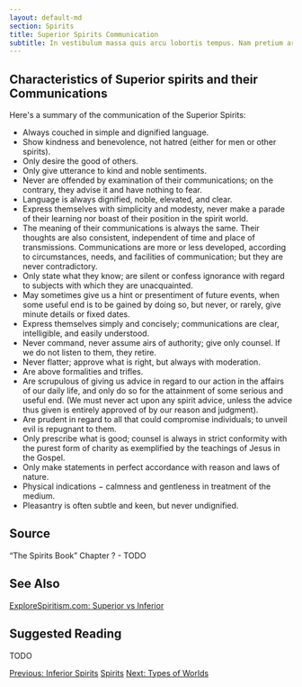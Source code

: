```yaml
---
layout: default-md
section: Spirits
title: Superior Spirits Communication
subtitle: In vestibulum massa quis arcu lobortis tempus. Nam pretium arcu in odio vulputate luctus.
---
```


## Characteristics of Superior spirits and their Communications
Here's a summary of the communication of the Superior Spirits:
* Always couched in simple and dignified language.
* Show kindness and benevolence, not hatred (either for men or other spirits).
* Only desire the good of others.
* Only give utterance to kind  and  noble sentiments.
* Never are offended by examination of their communications; on the contrary, they advise it and have nothing to fear.
* Language is always dignified, noble, elevated, and clear.
* Express themselves with simplicity and modesty, never make a parade of their learning nor boast of their position in the spirit world.
* The meaning of their communications is always the same. Their thoughts are also consistent, independent of time and place of transmissions.  Communications are more or less developed, according to circumstances, needs, and facilities of communication; but they are never contradictory.
* Only state what they know; are silent or confess ignorance with regard to subjects with which they are unacquainted.
* May sometimes give us a hint or presentiment of future events, when some useful end is to be gained by doing so, but never, or rarely, give minute details or fixed dates.
* Express themselves simply and concisely; communications are clear, intelligible, and easily understood.
*  Never command, never assume airs of authority; give only counsel. If we do not listen to them, they retire.
* Never flatter; approve what is right, but always with moderation.
* Are above formalities and trifles.
* Are scrupulous of giving us advice in regard to our action in the affairs of our daily life, and only do so for the attainment of some serious and useful end.  (We must never act upon any spirit advice, unless the advice thus given is entirely approved of by our reason and judgment).
* Are prudent in regard to all that could compromise individuals; to unveil evil is repugnant to them.
* Only prescribe what is good; counsel is always in strict conformity with the purest form of charity as exemplified by the teachings of Jesus in the Gospel.
* Only make statements in perfect accordance with reason and laws of nature.
* Physical indications − calmness and gentleness in treatment of the medium.
* Pleasantry is often subtle and keen, but never undignified.


## Source
“The Spirits Book” Chapter ? - TODO

## See Also
[ExploreSpiritism.com:  Superior vs Inferior](//www.explorespiritism.com/Science_Mediumship_Nature%20and%20ID_SupvsInf.htm)


## Suggested Reading
TODO



<a href="inferior-communication" class="button">Previous: Inferior Spirits</a>
<a href="./" class="button special">Spirits</a>
<a href="types-of-world" class="button">Next: Types of Worlds</a>
